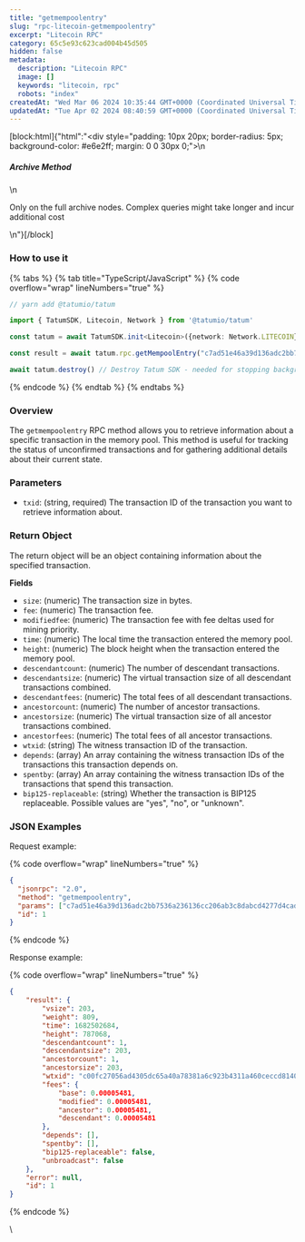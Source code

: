 ```yaml
---
title: "getmempoolentry"
slug: "rpc-litecoin-getmempoolentry"
excerpt: "Litecoin RPC"
category: 65c5e93c623cad004b45d505
hidden: false
metadata: 
  description: "Litecoin RPC"
  image: []
  keywords: "litecoin, rpc"
  robots: "index"
createdAt: "Wed Mar 06 2024 10:35:44 GMT+0000 (Coordinated Universal Time)"
updatedAt: "Tue Apr 02 2024 08:40:59 GMT+0000 (Coordinated Universal Time)"
---
```

[block:html]{"html":"<div style=\"padding: 10px 20px; border-radius: 5px; background-color: #e6e2ff; margin: 0 0 30px 0;\">\n  <h5>Archive Method</h5>\n  <p>Only on the full archive nodes. Complex queries might take longer and incur additional cost</p>\n</div>"}[/block]

### How to use it

{% tabs %}
{% tab title="TypeScript/JavaScript" %}
{% code overflow="wrap" lineNumbers="true" %}
```typescript
// yarn add @tatumio/tatum

import { TatumSDK, Litecoin, Network } from '@tatumio/tatum'

const tatum = await TatumSDK.init<Litecoin>({network: Network.LITECOIN})

const result = await tatum.rpc.getMempoolEntry("c7ad51e46a39d136adc2bb7536a236136cc206ab3c8dabcd4277d4cadcf674f2")

await tatum.destroy() // Destroy Tatum SDK - needed for stopping background jobs
```
{% endcode %}
{% endtab %}
{% endtabs %}

### Overview

The `getmempoolentry` RPC method allows you to retrieve information about a specific transaction in the memory pool. This method is useful for tracking the status of unconfirmed transactions and for gathering additional details about their current state.

### Parameters

* `txid`: (string, required) The transaction ID of the transaction you want to retrieve information about.

### Return Object

The return object will be an object containing information about the specified transaction.

**Fields**

* `size`: (numeric) The transaction size in bytes.
* `fee`: (numeric) The transaction fee.
* `modifiedfee`: (numeric) The transaction fee with fee deltas used for mining priority.
* `time`: (numeric) The local time the transaction entered the memory pool.
* `height`: (numeric) The block height when the transaction entered the memory pool.
* `descendantcount`: (numeric) The number of descendant transactions.
* `descendantsize`: (numeric) The virtual transaction size of all descendant transactions combined.
* `descendantfees`: (numeric) The total fees of all descendant transactions.
* `ancestorcount`: (numeric) The number of ancestor transactions.
* `ancestorsize`: (numeric) The virtual transaction size of all ancestor transactions combined.
* `ancestorfees`: (numeric) The total fees of all ancestor transactions.
* `wtxid`: (string) The witness transaction ID of the transaction.
* `depends`: (array) An array containing the witness transaction IDs of the transactions this transaction depends on.
* `spentby`: (array) An array containing the witness transaction IDs of the transactions that spend this transaction.
* `bip125-replaceable`: (string) Whether the transaction is BIP125 replaceable. Possible values are "yes", "no", or "unknown".

### JSON Examples

Request example:

{% code overflow="wrap" lineNumbers="true" %}
```json
{
  "jsonrpc": "2.0",
  "method": "getmempoolentry",
  "params": ["c7ad51e46a39d136adc2bb7536a236136cc206ab3c8dabcd4277d4cadcf674f2"],
  "id": 1
}
```
{% endcode %}

Response example:

{% code overflow="wrap" lineNumbers="true" %}
```json
{
    "result": {
        "vsize": 203,
        "weight": 809,
        "time": 1682502684,
        "height": 787068,
        "descendantcount": 1,
        "descendantsize": 203,
        "ancestorcount": 1,
        "ancestorsize": 203,
        "wtxid": "c00fc27056ad4305dc65a40a78381a6c923b4311a460ceccd81401016f5c8984",
        "fees": {
            "base": 0.00005481,
            "modified": 0.00005481,
            "ancestor": 0.00005481,
            "descendant": 0.00005481
        },
        "depends": [],
        "spentby": [],
        "bip125-replaceable": false,
        "unbroadcast": false
    },
    "error": null,
    "id": 1
}
```
{% endcode %}

\

